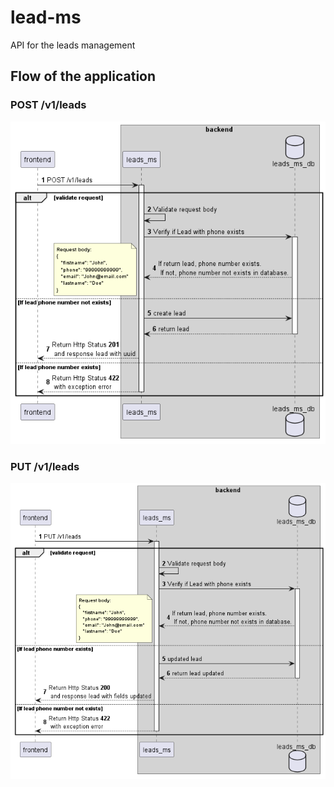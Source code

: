 # lead-ms
API for the leads management

## Flow of the application

<h3>POST /v1/leads</h3>

![Flow](./doc/apis-flow/out-img/POST_v1_leads.png)

<h3>PUT /v1/leads</h3>

![Flow](./doc/apis-flow/out-img/PUT_v1_leads.png)